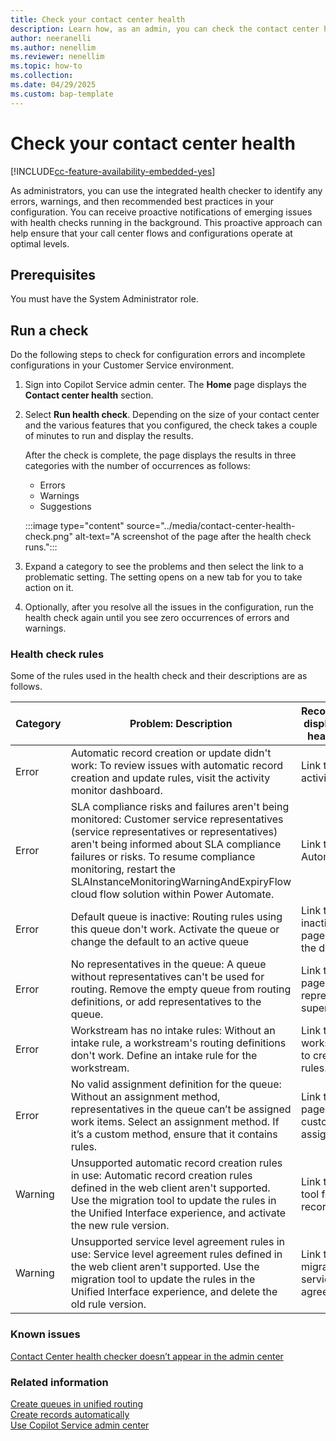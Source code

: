 ```yaml
---
title: Check your contact center health
description: Learn how, as an admin, you can check the contact center health to diagnose configuration errors and address them by using the health check results.
author: neeranelli
ms.author: nenellim
ms.reviewer: nenellim
ms.topic: how-to
ms.collection:
ms.date: 04/29/2025
ms.custom: bap-template
---
```


# Check your contact center health

[!INCLUDE[cc-feature-availability-embedded-yes](../../includes/cc-feature-availability-embedded-yes.md)]

As administrators, you can use the integrated health checker to identify any errors, warnings, and then recommended best practices in your configuration. You can receive proactive notifications of emerging issues with health checks running in the background. This proactive approach can help ensure that your call center flows and configurations operate at optimal levels. 

## Prerequisites

You must have the System Administrator role.


## Run a check

Do the following steps to check for configuration errors and incomplete configurations in your Customer Service environment.

1. Sign into Copilot Service admin center. The **Home** page displays the **Contact center health** section.
1. Select **Run health check**. Depending on the size of your contact center and the various features that you configured, the check takes a couple of minutes to run and display the results.

   After the check is complete, the page displays the results in three categories with the number of occurrences as follows:

    - Errors
    - Warnings
    - Suggestions

     :::image type="content" source="../media/contact-center-health-check.png" alt-text="A screenshot of  the page after the health check runs.":::

1. Expand a category to see the problems and then select the link to a problematic setting. The setting opens on a new tab for you to take action on it.
1. Optionally, after you resolve all the issues in the configuration, run the health check again until you see zero occurrences of errors and warnings.

### Health check rules

Some of the rules used in the health check and their descriptions are as follows. 

| Category | Problem: Description | Recommendation displayed by the health checker |
|----------|---------------------|--------------------|
| Error | Automatic record creation or update didn't work: To review issues with automatic record creation and update rules, visit the activity monitor dashboard. | Link to the activity monitor. |
| Error | SLA compliance risks and failures aren't being monitored: Customer service representatives (service representatives or representatives) aren't being informed about SLA compliance failures or risks. To resume compliance monitoring, restart the SLAInstanceMonitoringWarningAndExpiryFlow cloud flow solution within Power Automate.  | Link to Power Automate flow. |
| Error | Default queue is inactive: Routing rules using this queue don't work. Activate the queue or change the default to an active queue | Link to the inactive queue page to activate the default queue. |
| Error | No representatives in the queue: A queue without representatives can't be used for routing. Remove the empty queue from routing definitions, or add representatives to the queue. | Link to queue page to add representatives or supervisors. |
| Error | Workstream has no intake rules: Without an intake rule, a workstream's routing definitions don't work. Define an intake rule for the workstream. | Link to workstream page to create intake rules. |
| Error | No valid assignment definition for the queue: Without an assignment method, representatives in the queue can’t be assigned work items. Select an assignment method. If it’s a custom method, ensure that it contains rules. | Link to queue page to add custom assignment rule. |
| Warning | Unsupported automatic record creation rules in use: Automatic record creation rules defined in the web client aren't supported. Use the migration tool to update the rules in the Unified Interface experience, and activate the new rule version. | Link to migration tool for automatic record creation. |
| Warning | Unsupported service level agreement rules in use: Service level agreement rules defined in the web client aren't supported. Use the migration tool to update the rules in the Unified Interface experience, and delete the old rule version. | Link to the migration tool for service level agreements. |

### Known issues

[Contact Center health checker doesn’t appear in the admin center](https://go.microsoft.com/fwlink/p/?linkid=2165393)

### Related information

[Create queues in unified routing](queues-omnichannel.md)  
[Create records automatically](automatically-create-update-records.md)  
[Use Copilot Service admin center](../implement/cs-admin-center.md)  


